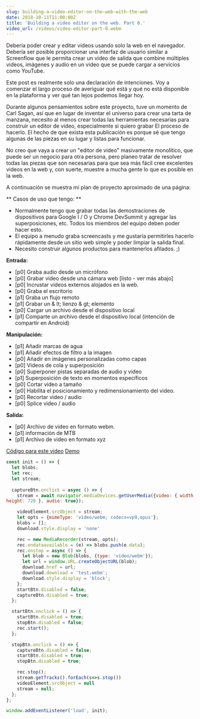 ```yaml
---
slug: building-a-video-editor-on-the-web-with-the-web
date: 2018-10-11T11:00:00Z
title: 'Building a video editor on the web. Part 0.'
video_url: /videos/video-editor-part-0.webm
---
```



Debería poder crear y editar videos usando solo la web en el navegador. Debería ser posible proporcionar una interfaz de usuario similar a Screenflow que le permita crear un video de salida que combine múltiples videos, imágenes y audio en un video que se puede cargar a servicios como YouTube.

Este post es realmente solo una declaración de intenciones. Voy a comenzar el largo proceso de averiguar qué está y qué no está disponible en la plataforma y ver qué tan lejos podemos llegar hoy.

Durante algunos pensamientos sobre este proyecto, tuve un momento de Carl Sagan, así que en lugar de inventar el universo para crear una tarta de manzana, necesito al menos crear todas las herramientas necesarias para construir un editor de video, especialmente si quiero grabar El proceso de hacerlo. El hecho de que exista esta publicación es porque sé que tengo algunas de las piezas en su lugar y listas para funcionar.

No creo que vaya a crear un "editor de video" masivamente monolítico, que puede ser un negocio para otra persona, pero planeo tratar de resolver todas las piezas que son necesarias para que sea más fácil cree excelentes videos en la web y, con suerte, muestre a mucha gente lo que es posible en la web.

A continuación se muestra mi plan de proyecto aproximado de una página:


** Casos de uso que tengo: **


* Normalmente tengo que grabar todas las demostraciones de dispositivos para Google I / O y Chrome DevSummit y agregar las superposiciones, etc. Todos los miembros del equipo deben poder hacer esto.
* El equipo a menudo graba screencasts y me gustaría permitirles hacerlo rápidamente desde un sitio web simple y poder limpiar la salida final.
* Necesito construir algunos productos para mantenerlos afilados. ;)


**Entrada:**


* [p0] Graba audio desde un micrófono
* [p0] Grabar video desde una cámara web [listo - ver más abajo]
* [p0] Incrustar videos externos alojados en la web.
* [p0] Graba el escritorio
* [p1] Graba un flujo remoto
* [p1] Grabar un & lt; lienzo & gt; elemento
* [p0] Cargar un archivo desde el dispositivo local
* [p1] Comparte un archivo desde el dispositivo local (intención de compartir en Android)


**Manipulación:**


* [p1] Añadir marcas de agua
* [p1] Añadir efectos de filtro a la imagen
* [p0] Añadir en imágenes personalizadas como capas
* [p0] Videos de cola y superposición
* [p0] Superponer pistas separadas de audio y video
* [p1] Superposición de texto en momentos específicos
* [p0] Cortar video a tamaño
* [p0] Habilita el posicionamiento y redimensionamiento del video.
* [p0] Recortar video / audio
* [p0] Splice video / audio


**Salida:**


* [p0] Archivo de video en formato webm.
* [p1] información de MTB
* [p1] Archivo de video en formato xyz

[Código para este video](https://glitch.com/edit/\#!/camera-recorder?path=script.js:1:0) [Demo]([https://camera-recorder.glitch.me/](https://camera-recorder.glitch.me/))


```javascript  
const init = () => {  
  let blobs;  
  let rec;  
  let stream;  
    
  captureBtn.onclick = async () => {  
    stream = await navigator.mediaDevices.getUserMedia({video: { width: 1280, 
height: 720 }, audio: true});

    videoElement.srcObject = stream;  
    let opts = {mimeType: 'video/webm; codecs=vp9,opus'};  
    blobs = [];  
    download.style.display = 'none'

    rec = new MediaRecorder(stream, opts);  
    rec.ondataavailable = (e) => blobs.push(e.data);  
    rec.onstop = async () => {  
      let blob = new Blob(blobs, {type: 'video/webm'});  
      let url = window.URL.createObjectURL(blob);  
      download.href = url;  
      download.download = 'test.webm';  
      download.style.display = 'block';  
    };  
    startBtn.disabled = false;  
    captureBtn.disabled = true;  
  };

  startBtn.onclick = () => {  
    startBtn.disabled = true;  
    stopBtn.disabled = false;  
    rec.start();  
  };

  stopBtn.onclick = () => {  
    captureBtn.disabled = false;  
    startBtn.disabled = true;  
    stopBtn.disabled = true;

    rec.stop();  
    stream.getTracks().forEach(s=>s.stop())  
    videoElement.srcObject = null  
    stream = null;  
  };  
};

window.addEventListener('load', init);  
```


